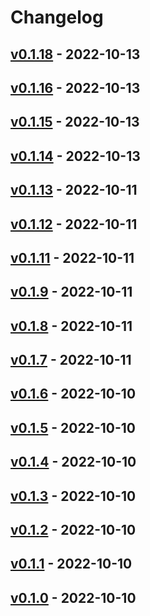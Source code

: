 # Changelog

## [v0.1.18](https://github.com/tMinamiii/lgotm/compare/v0.1.17...v0.1.18) - 2022-10-13

## [v0.1.16](https://github.com/tMinamiii/lgotm/compare/v0.1.15...v0.1.16) - 2022-10-13

## [v0.1.15](https://github.com/tMinamiii/lgotm/compare/v0.1.14...v0.1.15) - 2022-10-13

## [v0.1.14](https://github.com/tMinamiii/lgotm/compare/v0.1.13...v0.1.14) - 2022-10-13

## [v0.1.13](https://github.com/tMinamiii/lgotm/compare/v0.1.12...v0.1.13) - 2022-10-11

## [v0.1.12](https://github.com/tMinamiii/lgotm/compare/v0.1.11...v0.1.12) - 2022-10-11

## [v0.1.11](https://github.com/tMinamiii/lgotm/compare/v0.1.10...v0.1.11) - 2022-10-11

## [v0.1.9](https://github.com/tMinamiii/lgotm/compare/v0.1.8...v0.1.9) - 2022-10-11

## [v0.1.8](https://github.com/tMinamiii/lgotm/compare/v0.1.7...v0.1.8) - 2022-10-11

## [v0.1.7](https://github.com/tMinamiii/lgotm/compare/v0.1.6...v0.1.7) - 2022-10-11

## [v0.1.6](https://github.com/tMinamiii/lgotm/compare/v0.1.5...v0.1.6) - 2022-10-10

## [v0.1.5](https://github.com/tMinamiii/lgotm/compare/v0.1.4...v0.1.5) - 2022-10-10

## [v0.1.4](https://github.com/tMinamiii/lgotm/compare/v0.1.3...v0.1.4) - 2022-10-10

## [v0.1.3](https://github.com/tMinamiii/lgotm/compare/v0.1.2...v0.1.3) - 2022-10-10

## [v0.1.2](https://github.com/tMinamiii/lgotm/compare/v0.1.1...v0.1.2) - 2022-10-10

## [v0.1.1](https://github.com/tMinamiii/lgotm/compare/v0.1.0...v0.1.1) - 2022-10-10

## [v0.1.0](https://github.com/tMinamiii/lgotm/commits/v0.1.0) - 2022-10-10
